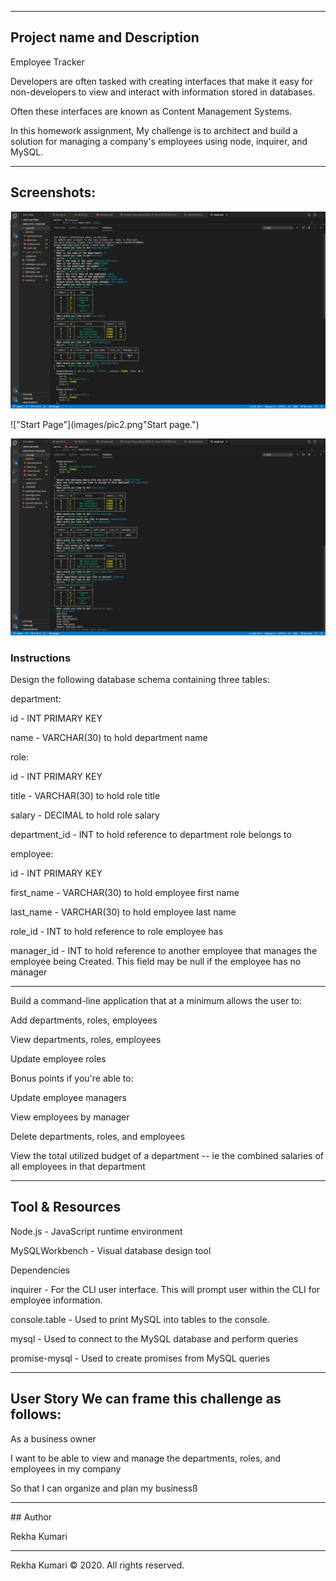 ---------------------------------------------------------------------------------------------------------------------------------------------------------------------------------


## Project name and Description

Employee Tracker

Developers are often tasked with creating interfaces that make it easy for non-developers to view and interact with information stored in databases.

Often these interfaces are known as Content Management Systems. 

In this homework assignment, My challenge is to architect and build a solution for managing a company's employees using node, inquirer, and MySQL.

--------------------------------------------------------------------------------------------------------------------------------------------------------------------------------

## Screenshots:


!["Start Page"](images/picOne.png "Start page.")


!["Start Page"](images/pic2.png"Start page.")


!["Start Page"](images/pic3.png "Start page.")



### Instructions


Design the following database schema containing three tables:



department:


id - INT PRIMARY KEY

name - VARCHAR(30) to hold department name



role:


id - INT PRIMARY KEY

title -  VARCHAR(30) to hold role title

salary -  DECIMAL to hold role salary

department_id -  INT to hold reference to department role belongs to



employee:


id - INT PRIMARY KEY

first_name - VARCHAR(30) to hold employee first name

last_name - VARCHAR(30) to hold employee last name

role_id - INT to hold reference to role employee has

manager_id - INT to hold reference to another employee that manages the employee being Created. This field may be null if the employee has no manager


--------------------------------------------------------------------------------------------------------------------------------------------------------------------------------

Build a command-line application that at a minimum allows the user to:


Add departments, roles, employees


View departments, roles, employees


Update employee roles


Bonus points if you're able to:


Update employee managers


View employees by manager


Delete departments, roles, and employees


View the total utilized budget of a department -- ie the combined salaries of all employees in that department

--------------------------------------------------------------------------------------------------------------------------------------------------------------------------------

## Tool & Resources
Node.js - JavaScript runtime environment

MySQLWorkbench - Visual database design tool

Dependencies

inquirer - For the CLI user interface. This will prompt user within the CLI for employee information.

console.table - Used to print MySQL into tables to the console.

mysql - Used to connect to the MySQL database and perform queries

promise-mysql - Used to create promises from MySQL queries

--------------------------------------------------------------------------------------------------------------------------------------------------------------------------------

## User Story We can frame this challenge as follows:

As a business owner

I want to be able to view and manage the departments, roles, and employees in my company

So that I can organize and plan my businessß

--------------------------------------------------------------------------------------------------------------------------------------------------------------------------------

## Author

Rekha Kumari


----------------------------------------------------------------------------------------------------------------------------------------------------------------------------------

Rekha Kumari © 2020. All rights reserved.
